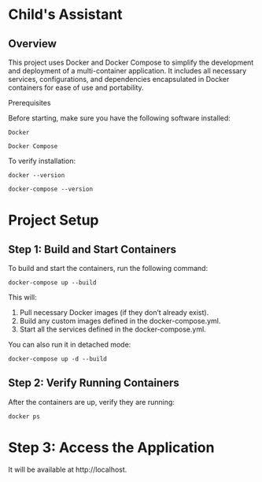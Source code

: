 # Child's Assistant

## Overview

This project uses Docker and Docker Compose to simplify the development and deployment of a multi-container application. It includes all necessary services, configurations, and dependencies encapsulated in Docker containers for ease of use and portability.

Prerequisites

Before starting, make sure you have the following software installed:

```
Docker
```
```
Docker Compose
```

To verify installation:

```
docker --version
```
```
docker-compose --version
```

# Project Setup

## Step 1: Build and Start Containers

To build and start the containers, run the following command:

```
docker-compose up --build
```

This will:

1. Pull necessary Docker images (if they don’t already exist).
2. Build any custom images defined in the docker-compose.yml.
3. Start all the services defined in the docker-compose.yml.



You can also run it in detached mode:

```
docker-compose up -d --build
```

## Step 2: Verify Running Containers

After the containers are up, verify they are running:

```
docker ps
```

# Step 3: Access the Application

It will be available at http://localhost.